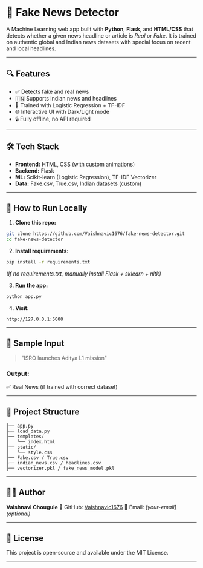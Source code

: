 
# 📰 Fake News Detector

A Machine Learning web app built with **Python**, **Flask**, and **HTML/CSS** that detects whether a given news headline or article is *Real* or *Fake*. It is trained on authentic global and Indian news datasets with special focus on recent and local headlines.

---

## 🔍 Features

* ✅ Detects fake and real news
* 🇮🇳 Supports Indian news and headlines
* 🧠 Trained with Logistic Regression + TF-IDF
* 🌐 Interactive UI with Dark/Light mode
* 🔒 Fully offline, no API required

---

## 🛠️ Tech Stack

* **Frontend:** HTML, CSS (with custom animations)
* **Backend:** Flask
* **ML:** Scikit-learn (Logistic Regression), TF-IDF Vectorizer
* **Data:** Fake.csv, True.csv, Indian datasets (custom)

---

## 🚀 How to Run Locally

1. **Clone this repo:**

```bash
git clone https://github.com/Vaishnavic1676/fake-news-detector.git
cd fake-news-detector
```

2. **Install requirements:**

```bash
pip install -r requirements.txt
```

*(If no requirements.txt, manually install Flask + sklearn + nltk)*

3. **Run the app:**

```bash
python app.py
```

4. **Visit:**

```
http://127.0.0.1:5000
```

---

## 🧠 Sample Input

> "ISRO launches Aditya L1 mission"

### Output:

✅ Real News (if trained with correct dataset)

---

## 📁 Project Structure

```
├── app.py
├── load_data.py
├── templates/
│   └── index.html
├── static/
│   └── style.css
├── Fake.csv / True.csv
├── indian_news.csv / headlines.csv
├── vectorizer.pkl / fake_news_model.pkl
```

---

## 👩‍💻 Author

**Vaishnavi Chougule**
🔗 GitHub: [Vaishnavic1676](https://github.com/Vaishnavic1676)
💌 Email: *\[your-email] (optional)*

---

## 📜 License

This project is open-source and available under the MIT License.

---
